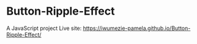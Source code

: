 # Button-Ripple-Effect
A JavaScript project
Live site: https://iwumezie-pamela.github.io/Button-Ripple-Effect/
